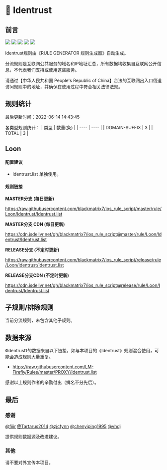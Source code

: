 # 🧸 Identrust

## 前言

![](https://shields.io/badge/-移除重复规则-ff69b4) ![](https://shields.io/badge/-DOMAIN与DOMAIN--SUFFIX合并-green) ![](https://shields.io/badge/-DOMAIN--SUFFIX间合并-critical) ![](https://shields.io/badge/-DOMAIN--SUFFIX与DOMAIN--KEYWORD合并-blue) ![](https://shields.io/badge/-IP--CIDR(6)合并-blueviolet) 

Identrust规则由《RULE GENERATOR 规则生成器》自动生成。

分流规则是互联网公共服务的域名和IP地址汇总，所有数据均收集自互联网公开信息，不代表我们支持或使用这些服务。

请通过【中华人民共和国 People's Republic of China】合法的互联网出入口信道访问规则中的地址，并确保在使用过程中符合相关法律法规。

## 规则统计

最后更新时间：2022-06-14 14:43:45

各类型规则统计：
| 类型 | 数量(条)  | 
| ---- | ----  |
| DOMAIN-SUFFIX | 3  | 
| TOTAL | 3  | 


## Loon 

#### 配置建议
- Identrust.list 单独使用。

#### 规则链接
**MASTER分支 (每日更新)**

https://raw.githubusercontent.com/blackmatrix7/ios_rule_script/master/rule/Loon/Identrust/Identrust.list

**MASTER分支 CDN (每日更新)**

https://cdn.jsdelivr.net/gh/blackmatrix7/ios_rule_script@master/rule/Loon/Identrust/Identrust.list

**RELEASE分支 (不定时更新)**

https://raw.githubusercontent.com/blackmatrix7/ios_rule_script/release/rule/Loon/Identrust/Identrust.list

**RELEASE分支CDN (不定时更新)**

https://cdn.jsdelivr.net/gh/blackmatrix7/ios_rule_script@release/rule/Loon/Identrust/Identrust.list

## 子规则/排除规则


当前分流规则，未包含其他子规则。

## 数据来源

《Identrust》的数据来自以下链接，如与本项目的《Identrust》规则混合使用，可能会造成规则大量重复。

- https://raw.githubusercontent.com/LM-Firefly/Rules/master/PROXY/Identrust.list


感谢以上规则作者的辛勤付出（排名不分先后）。

## 最后

### 感谢

[@fiiir](https://github.com/fiiir) [@Tartarus2014](https://github.com/Tartarus2014) [@zjcfynn](https://github.com/zjcfynn) [@chenyiping1995](https://github.com/chenyiping1995) [@vhdj](https://github.com/vhdj)

提供规则数据源及改进建议。

### 其他

请不要对外宣传本项目。